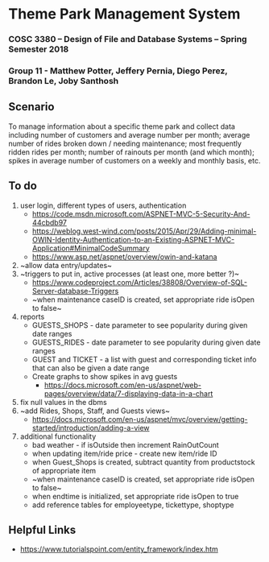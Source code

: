 # Theme Park Management System

### COSC 3380 – Design of File and Database Systems – Spring Semester 2018
### Group 11 - Matthew Potter, Jeffery Pernia, Diego Perez, Brandon Le, Joby Santhosh

Scenario
-----
To manage information about a specific theme park and collect data including number of customers and average number per month; average number of rides broken down / needing maintenance; most frequently ridden rides per month; number of rainouts per month (and which month); spikes in average number of customers on a weekly and monthly basis, etc.

To do
-----
1. user login, different types of users, authentication
    * https://code.msdn.microsoft.com/ASPNET-MVC-5-Security-And-44cbdb97
    * https://weblog.west-wind.com/posts/2015/Apr/29/Adding-minimal-OWIN-Identity-Authentication-to-an-Existing-ASPNET-MVC-Application#MinimalCodeSummary
    * https://www.asp.net/aspnet/overview/owin-and-katana
2. ~allow data entry/updates~
3. ~triggers to put in, active processes (at least one, more better ?)~
    * https://www.codeproject.com/Articles/38808/Overview-of-SQL-Server-database-Triggers
    * ~when maintenance caseID is created, set appropriate ride isOpen to false~
4. reports
    * GUESTS_SHOPS - date parameter to see popularity during given date ranges
    * GUESTS_RIDES - date parameter to see popularity during given date ranges
    * GUEST and TICKET - a list with guest and corresponding ticket info that can also be given a date range
    * Create graphs to show spikes in avg guests 
        * https://docs.microsoft.com/en-us/aspnet/web-pages/overview/data/7-displaying-data-in-a-chart
5. fix null values in the dbms
6. ~add Rides, Shops, Staff, and Guests views~
    * https://docs.microsoft.com/en-us/aspnet/mvc/overview/getting-started/introduction/adding-a-view
7. additional functionality
    * bad weather - if isOutside then increment RainOutCount
    * when updating item/ride price - create new item/ride ID
    * when Guest_Shops is created, subtract quantity from productstock of appropriate item
    * ~when maintenance caseID is created, set appropriate ride isOpen to false~
    * when endtime is initialized, set appropriate ride isOpen to true
    * add reference tables for employeetype, tickettype, shoptype

Helpful Links
-----
* https://www.tutorialspoint.com/entity_framework/index.htm
